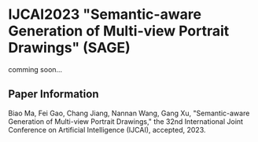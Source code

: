 # IJCAI2023 "Semantic-aware Generation of Multi-view Portrait Drawings" (SAGE)

comming soon...

## Paper Information

Biao Ma, Fei Gao, Chang Jiang, Nannan Wang, Gang Xu, "Semantic-aware Generation of Multi-view Portrait Drawings," the 32nd International Joint Conference on Artificial Intelligence (IJCAI), accepted, 2023.

